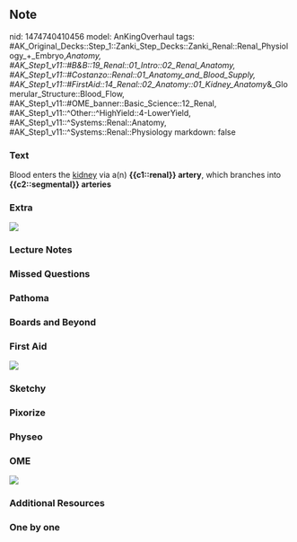 ## Note
nid: 1474740410456
model: AnKingOverhaul
tags: #AK_Original_Decks::Step_1::Zanki_Step_Decks::Zanki_Renal::Renal_Physiology_+_Embryo,_Anatomy, #AK_Step1_v11::#B&B::19_Renal::01_Intro::02_Renal_Anatomy, #AK_Step1_v11::#Costanzo::Renal::01_Anatomy_and_Blood_Supply, #AK_Step1_v11::#FirstAid::14_Renal::02_Anatomy::01_Kidney_Anatomy_&_Glomerular_Structure::Blood_Flow, #AK_Step1_v11::#OME_banner::Basic_Science::12_Renal, #AK_Step1_v11::^Other::^HighYield::4-LowerYield, #AK_Step1_v11::^Systems::Renal::Anatomy, #AK_Step1_v11::^Systems::Renal::Physiology
markdown: false

### Text
<div>
  Blood enters the <u>kidney</u> via a(n) <b>{{c1::renal}}
  artery</b>, which branches into <b>{{c2::segmental}} arteries</b>
</div>

### Extra
<img src="paste-371003569996128.jpg">

### Lecture Notes


### Missed Questions


### Pathoma


### Boards and Beyond


### First Aid
<img src="tmpJWVXKC.png">

### Sketchy


### Pixorize


### Physeo


### OME
<div class="ome-widget">
  <a href="https://onlinemeded.org/spa/renal?ref=anki"><img src=
  "_OME_AnkiFlashcards_Topic_1.png"></a>
</div>

### Additional Resources


### One by one

